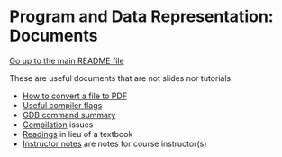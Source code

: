 Program and Data Representation: Documents
==========================================

[Go up to the main README file](../README.html)

These are useful documents that are not slides nor tutorials.

- [How to convert a file to PDF](convert_to_pdf.html)
- [Useful compiler flags](compiler_flags.html)
- [GDB command summary](gdb_summary.html)
- [Compilation](compilation.html) issues
- [Readings](readings.html) in lieu of a textbook
- [Instructor notes](instructor.html) are notes for course instructor(s)
